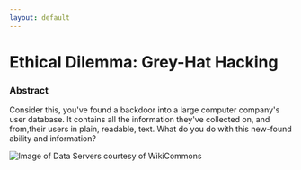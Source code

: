 ```yaml
---
layout: default
---
```


# Ethical Dilemma: Grey-Hat Hacking

<div class="jumbotron">
  <h3>Abstract</h3>
  <p>Consider this, you've found a backdoor into a large computer company's user database. It contains all the information they've collected on, and from,their users in plain, readable, text. What do you do with this new-found ability and information?</p>
  <img src="http://upload.wikimedia.org/wikipedia/commons/5/5d/BalticServers_data_center.jpg" alt="Image of Data Servers courtesy of WikiCommons" class="img-responsive img-rounded"/>
</div>
